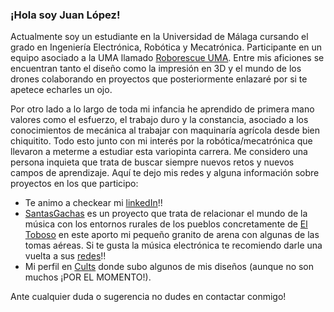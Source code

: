 ### ¡Hola soy Juan López!

Actualmente soy un estudiante en la Universidad de Málaga cursando el grado en Ingeniería Electrónica, Robótica y Mecatrónica. Participante en un equipo asociado a la UMA llamado [Roborescue UMA](https://github.com/RoboRescueUMA). Entre mis aficiones se encuentran tanto el diseño como la impresión en 3D y el mundo de los drones colaborando en proyectos que posteriormente enlazaré por si te apetece echarles un ojo. 

Por otro lado a lo largo de toda mi infancia he aprendido de primera mano valores como el esfuerzo, el trabajo duro y la constancia, asociado a los conocimientos de mecánica al trabajar con maquinaría agrícola desde bien chiquitito. 
Todo esto junto con mi interés por la robótica/mecatrónica que llevaron a meterme a estudiar esta variopinta carrera. Me considero una persona inquieta que trata de buscar siempre nuevos retos y nuevos campos de aprendizaje.
Aquí te dejo mis redes y alguna información sobre proyectos en los que participo: 
- Te animo a checkear mi [linkedIn](https://www.linkedin.com/in/juanlopezpuebla/)!!
- [SantasGachas](https://www.youtube.com/channel/UCABi1yUh8ur8m7ButBrmRMw) es un proyecto que trata de relacionar el mundo de la música con los entornos rurales de los pueblos concretamente de [El Toboso](https://www.google.com/search?gs_ssp=eJzj4tTP1TcwMjXLyTBg9OJMzVEoyU_KL84HAENZBos&q=el+toboso&rlz=1C1UEAD_esES1076ES1076&oq=el+toboso&gs_lcrp=EgZjaHJvbWUqCggBEC4YsQMYgAQyBwgAEAAYjwIyCggBEC4YsQMYgAQyBwgCEAAYgAQyBwgDEAAYgAQyBwgEEAAYgAQyBwgFEAAYgAQyBwgGEAAYgAQyBggHEEUYPdIBCDI2MTBqMGo3qAIAsAIA&sourceid=chrome&ie=UTF-8) en este aporto mi pequeño granito de arena con algunas de las tomas aéreas. Si te gusta la música electrónica te recomiendo darle una vuelta a sus [redes](https://www.instagram.com/santasgachas/)!!
- Mi perfil en [Cults](https://cults3d.com/es/usuarios/juanLopez/modelos-3d) donde subo algunos de mis diseños (aunque no son muchos ¡POR EL MOMENTO!).

Ante cualquier duda o sugerencia no dudes en contactar conmigo!
<!--
**JuanLopezP/JuanLopezP** is a ✨ _special_ ✨ repository because its `README.md` (this file) appears on your GitHub profile.

Here are some ideas to get you started:

- 🔭 I’m currently working on ...
- 🌱 I’m currently learning ...
- 👯 I’m looking to collaborate on ...
- 🤔 I’m looking for help with ...
- 💬 Ask me about ...
- 📫 How to reach me: ...
- 😄 Pronouns: ...
- ⚡ Fun fact: ...
-->
